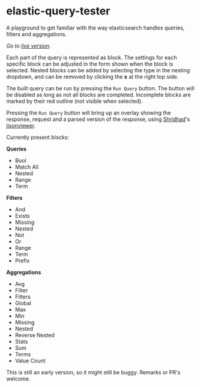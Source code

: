 # elastic-query-tester

A playground to get familiar with the way elasticsearch handles queries, filters and aggregations.

*Go to [live version](http://brechtbonte.github.io/elastic-query-tester/).*

Each part of the query is represented as block.
The settings for each specific block can be adjusted in the form shown when the block is selected.
Nested blocks can be added by selecting the type in the nesting dropdown, and can be removed by clicking the **x** at the right top side.

The built query can be run by pressing the `Run Query` button. The button will be disabled as long as not all blocks are completed. Incomplete blocks are marked by their red outline (not visible when selected).

Pressing the `Run Query` button will bring up an overlay showing the response, request and a parsed version of the response, using [Shridhad](http://www.jqueryscript.net/plus/search.php?keyword=Shridhad)'s [jjsonviewer](http://www.jqueryscript.net/other/Lightweight-jQuery-Plugin-For-JSON-Beautifier-Viewer-jjsonviewer.html).


Currently present blocks:

**Queries**
- Bool
- Match All
- Nested
- Range
- Term

**Filters**
- And
- Exists
- Missing
- Nested
- Not
- Or
- Range
- Term
- Prefix

**Aggregations**
- Avg
- Filter
- Filters
- Global
- Max
- Min
- Missing
- Nested
- Reverse Nested
- Stats
- Sum
- Terms
- Value Count

This is still an early version, so it might still be buggy. Remarks or PR's welcome.
